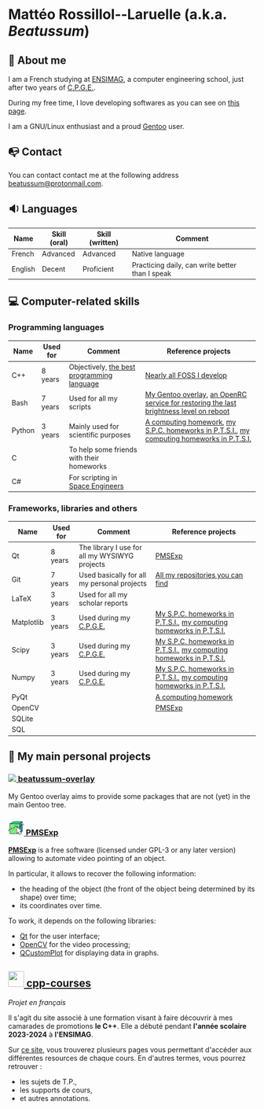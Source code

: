 # Mattéo Rossillol‑‑Laruelle (a.k.a. _Beatussum_)

## :house_with_garden: About me

I am a French studying at [ENSIMAG](https://ensimag.grenoble-inp.fr/), a computer engineering school, just after two years of [C.P.G.E.](https://en.wikipedia.org/wiki/Classe_pr%C3%A9paratoire_aux_grandes_%C3%A9coles#Scientific_CPGE).

During my free time, I love developing softwares as you can see on [this page](https://github.com/beatussum?tab=repositories).

I am a GNU/Linux enthusiast and a proud [Gentoo](https://www.gentoo.org/) user.

## :mailbox_with_no_mail: Contact

You can contact contact me at the following address beatussum@protonmail.com.

## :sound: Languages

Name    | Skill (oral) | Skill (written) | Comment
--------|--------------|-----------------|--------
French  | Advanced     | Advanced        | Native language
English | Decent       | Proficient      | Practicing daily, can write better than I speak

## :computer: Computer-related skills

### Programming languages

Name   | Used for | Comment                                                                                    | Reference projects
-------|----------|--------------------------------------------------------------------------------------------|------------------
C++    | 8 years  | Objectively, [the best programming language](https://harmful.cat-v.org/software/c++/linus) | [Nearly all FOSS I develop](https://github.com/beatussum?tab=repositories)
Bash   | 7 years  | Used for all my scripts                                                                    | [My Gentoo overlay](https://github.com/beatussum/beatussum-overlay), [an OpenRC service for restoring the last brightness level on reboot](https://github.com/beatussum/save-backlight)
Python | 3 years  | Mainly used for scientific purposes                                                        | [A computing homework](https://github.com/beatussum/sudoku), [my S.P.C. homeworks in P.T.S.I.](https://github.com/beatussum/ptsi_spc), [my computing homeworks in P.T.S.I.](https://github.com/beatussum/ptsi_it)
C      |          | To help some friends with their homeworks                                                  |
C#     |          | For scripting in [Space Engineers](https://fr.wikipedia.org/wiki/Space_Engineers)          |

### Frameworks, libraries and others

Name       | Used for | Comment                                                                                                                   | Reference projects
-----------|----------|---------------------------------------------------------------------------------------------------------------------------|------------------
Qt         | 8 years  | The library I use for all my WYSIWYG projects                                                                             | [PMSExp](https://github.com/beatussum/pmsexp)
Git        | 7 years  | Used basically for all my personal projects                                                                               | [All my repositories you can find](https://github.com/beatussum?tab=repositories)
LaTeX      | 3 years  | Used for all my scholar reports                                                                                           |
Matplotlib | 3 years  | Used during my [C.P.G.E.](https://en.wikipedia.org/wiki/Classe_pr%C3%A9paratoire_aux_grandes_%C3%A9coles#Scientific_CPGE) | [My S.P.C. homeworks in P.T.S.I.](https://github.com/beatussum/ptsi_spc), [my computing homeworks in P.T.S.I.](https://github.com/beatussum/ptsi_it)
Scipy      | 3 years  | Used during my [C.P.G.E.](https://en.wikipedia.org/wiki/Classe_pr%C3%A9paratoire_aux_grandes_%C3%A9coles#Scientific_CPGE) | [My S.P.C. homeworks in P.T.S.I.](https://github.com/beatussum/ptsi_spc), [my computing homeworks in P.T.S.I.](https://github.com/beatussum/ptsi_it)
Numpy      | 3 years  | Used during my [C.P.G.E.](https://en.wikipedia.org/wiki/Classe_pr%C3%A9paratoire_aux_grandes_%C3%A9coles#Scientific_CPGE) | [My S.P.C. homeworks in P.T.S.I.](https://github.com/beatussum/ptsi_spc), [my computing homeworks in P.T.S.I.](https://github.com/beatussum/ptsi_it)
PyQt       |          |                                                                                                                           | [A computing homework](https://github.com/beatussum/sudoku)
OpenCV     |          |                                                                                                                           | [PMSExp](https://github.com/beatussum/pmsexp)
SQLite     |          |                                                                                                                           |
SQL        |          |                                                                                                                           |

## :hammer: My main personal projects

### [<img src="https://assets.gentoo.org/tyrian/v1/site-logo.svg" height="32"/> beatussum-overlay](https://github.com/beatussum/beatussum-overlay/)

My Gentoo overlay aims to provide some packages that are not (yet) in the main Gentoo tree.

### [<img src="https://raw.githubusercontent.com/beatussum/pmsexp/develop/share/icons/com.github.PMSExp.svg" width="32" height="32"/> PMSExp](https://github.com/beatussum/pmsexp/)

[**PMSExp**](https://github.com/beatussum/pmsexp/) is a free software (licensed under GPL-3 or any later version) allowing to automate video pointing of an object.

In particular, it allows to recover the following information:
- the heading of the object (the front of the object being determined by its shape) over time;
- its coordinates over time.

To work, it depends on the following libraries:
- [Qt](https://www.qt.io/) for the user interface;
- [OpenCV](https://opencv.org/) for the video processing;
- [QCustomPlot](https://www.qcustomplot.com/) for displaying data in graphs.

## [<img src="https://upload.wikimedia.org/wikipedia/commons/1/18/ISO_C%2B%2B_Logo.svg" width="32" height="32"/> cpp-courses](https://github.com/beatussum/cppcourses/)

_Projet en français_

Il s'agit du site associé à une formation visant à faire découvrir à mes camarades de promotions **le C++**. Elle a débuté pendant **l'année scolaire 2023-2024** à **l'ENSIMAG**.

Sur [ce site](https://beatussum.github.io/cppcourses/), vous trouverez plusieurs pages vous permettant d'accéder aux différentes resources de chaque cours. En d'autres termes, vous pourrez retrouver :
- les sujets de T.P.,
- les supports de cours,
- et autres annotations.
